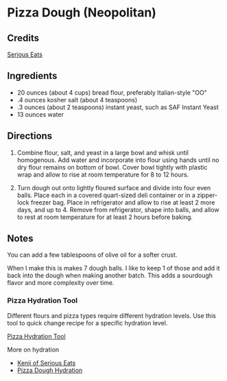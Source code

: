 # Pizza Dough (Neopolitan)

## Credits

[Serious Eats](https://www.seriouseats.com/recipes/2012/07/basic-neapolitan-pizza-dough-recipe.html)

## Ingredients

- 20 ounces (about 4 cups) bread flour, preferably Italian-style "OO"
- .4 ounces kosher salt (about 4 teaspoons)
- .3 ounces (about 2 teaspoons) instant yeast, such as SAF Instant Yeast
- 13 ounces water

## Directions

1. Combine flour, salt, and yeast in a large bowl and whisk until homogenous.
   Add water and incorporate into flour using hands until no dry flour remains
   on bottom of bowl. Cover bowl tightly with plastic wrap and allow to rise at
   room temperature for 8 to 12 hours.

2. Turn dough out onto lightly floured surface and divide into four even balls.
   Place each in a covered quart-sized deli container or in a zipper-lock
   freezer bag. Place in refrigerator and allow to rise at least 2 more days,
   and up to 4. Remove from refrigerator, shape into balls, and allow to rest
   at room temperature for at least 2 hours before baking.

## Notes

You can add a few tablespoons of olive oil for a softer crust.

When I make this is makes 7 dough balls. I like to keep 1 of those and add it
back into the dough when making another batch. This adds a sourdough flavor and
more complexity over time.

### Pizza Hydration Tool

Different flours and pizza types require different hydration levels. Use this tool to quick change recipe for a specific hydration level.

[Pizza Hydration Tool](https://docs.google.com/spreadsheets/d/1o9yhDyZne-0UqaZbaXYM3KzooMtcV4-S0EXuOBrRw3o/edit?usp=sharing)

More on hydration
* [Kenji of Serious Eats](https://slice.seriouseats.com/2011/06/the-pizza-lab-on-flour-foams-and-dough.html)
* [Pizza Dough Hydration](https://pizzaotherbread.wordpress.com/2016/02/28/pizza-dough-hydration-trial/)
